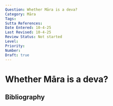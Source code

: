 ```yaml
---
Question: Whether Māra is a deva?
Category: Māra
Tags: 
Sutta References: 
Date Entered: 10-4-25
Last Revised: 10-4-25
Review Status: Not started
Level: 
Priority: 
Number: 
Draft: true
---
```


# Whether Māra is a deva?

## Bibliography

<!-- 

Notes:



-->